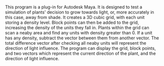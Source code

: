 
This program is a plug-in for Autodesk Maya.  It is designed to test a simulation of plants' decision to grow towards light, or, more accurately in this case, 
away from shade.  It creates a 3D cubic grid, with each unit storing a density level.  Block points can then be added to the grid, increasing the density of the 
units they fall in.  Plants within the grid can scan a neaby area and find any units with density greater than 0.  If a unit has any density, subtract the vector
between them from another vector.  The total difference vector after checking all neaby units will represent the direction of light influence.  The program can 
display the grid, block points, and two vectors which represent the current direction of the plant, and the direction of light influence.
